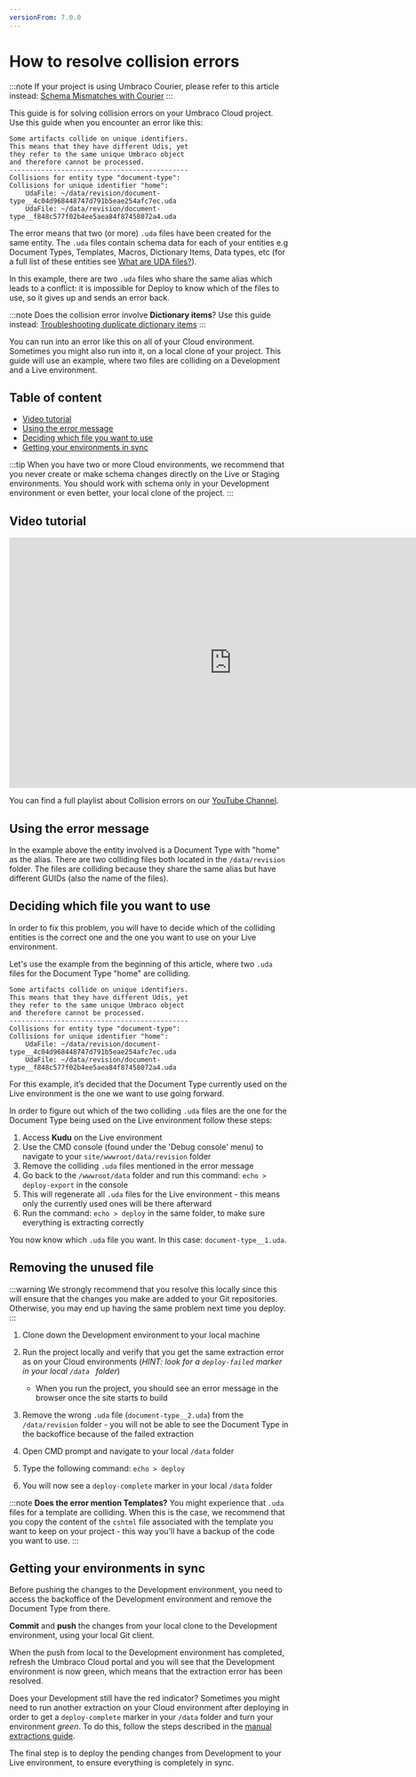 ```yaml
---
versionFrom: 7.0.0
---
```


# How to resolve collision errors

:::note
If your project is using Umbraco Courier, please refer to this article instead: [Schema Mismatches with Courier](../../Courier/Structure-Errors-Courier)
:::

This guide is for solving collision errors on your Umbraco Cloud project. Use this guide when you encounter an error like this:

    Some artifacts collide on unique identifiers.
    This means that they have different Udis, yet
    they refer to the same unique Umbraco object
    and therefore cannot be processed.
    ---------------------------------------------
    Collisions for entity type "document-type":
    Collisions for unique identifier "home":
        UdaFile: ~/data/revision/document-type__4c04d968448747d791b5eae254afc7ec.uda
        UdaFile: ~/data/revision/document-type__f848c577f02b4ee5aea84f87458072a4.uda

The error means that two (or more) `.uda` files have been created for the same entity. The `.uda` files contain schema data for each of your entities e.g Document Types, Templates, Macros, Dictionary Items, Data types, etc (for a full list of these entities see [What are UDA files?](../../../Set-Up/Power-Tools/generating-uda-files/#what-are-uda-files)).

In this example, there are two `.uda` files who share the same alias which leads to a conflict: it is impossible for Deploy to know which of the files to use, so it gives up and sends an error back.

:::note
Does the collision error involve **Dictionary items**?
Use this guide instead: [Troubleshooting duplicate dictionary items](../Duplicate-Dictionary-Items)
:::

You can run into an error like this on all of your Cloud environment. Sometimes you might also run into it, on a local clone of your project. This guide will use an example, where two files are colliding on a Development and a Live environment.

## Table of content

* [Video tutorial](#video-tutorial)
* [Using the error message](#using-the-error-message)
* [Deciding which file you want to use](#deciding-which-file-you-want-to-use)
* [Getting your environments in sync](#getting-your-environments-in-sync)

:::tip
When you have two or more Cloud environments, we recommend that you never create or make schema changes directly on the Live or Staging environments. You should work with schema only in your Development environment or even better, your local clone of the project.
:::

## Video tutorial

<iframe width="800" height="450" src="https://www.youtube.com/embed/S8tOVxKkqw8?rel=0" frameborder="0" allow="autoplay; encrypted-media" allowfullscreen></iframe>

You can find a full playlist about Collision errors on our [YouTube Channel](https://www.youtube.com/playlist?list=PLG_nqaT-rbpzgBQkZtRrdzIpeFbRNvO0E).

## Using the error message

In the example above the entity involved is a Document Type with "home" as the alias. There are two colliding files both located in the `/data/revision` folder. The files are colliding because they share the same alias but have different GUIDs (also the name of the files).

## Deciding which file you want to use

In order to fix this problem, you will have to decide which of the colliding entities is the correct one and the one you want to use on your Live environment.

Let's use the example from the beginning of this article, where two `.uda` files for the Document Type "home" are colliding.

    Some artifacts collide on unique identifiers.
    This means that they have different Udis, yet
    they refer to the same unique Umbraco object
    and therefore cannot be processed.
    ---------------------------------------------
    Collisions for entity type "document-type":
    Collisions for unique identifier "home":
        UdaFile: ~/data/revision/document-type__4c04d968448747d791b5eae254afc7ec.uda
        UdaFile: ~/data/revision/document-type__f848c577f02b4ee5aea84f87458072a4.uda

For this example, it’s decided that the Document Type currently used on the Live environment is the one we want to use going forward.

In order to figure out which of the two colliding `.uda` files are the one for the Document Type being used on the Live environment follow these steps:

1. Access **Kudu** on the Live environment
2. Use the CMD console (found under the 'Debug console' menu) to navigate to your `site/wwwroot/data/revision` folder
3. Remove the colliding `.uda` files mentioned in the error message
4. Go back to the `/wwwroot/data` folder and run this command: `echo > deploy-export` in the console
5. This will regenerate all `.uda` files for the Live environment - this means only the currently used ones will be there afterward
6. Run the command: `echo > deploy` in the same folder, to make sure everything is extracting correctly

You now know which `.uda` file you want. In this case: `document-type__1.uda`.

## Removing the unused file

:::warning
We strongly recommend that you resolve this locally since this will ensure that the changes you make are added to your Git repositories. Otherwise, you may end up having the same problem next time you deploy.
:::

1. Clone down the Development environment to your local machine
2. Run the project locally and verify that you get the same extraction error as on your Cloud environments (*HINT: look for a `deploy-failed` marker in your local `/data ` folder*)
    * When you run the project, you should see an error message in the browser once the site starts to build
3. Remove the wrong `.uda` file (`document-type__2.uda`) from the `/data/revision` folder - you will not be able to see the Document Type in the backoffice because of the failed extraction

4. Open CMD prompt and navigate to your local `/data` folder
5. Type the following command: `echo > deploy`
6. You will now see a `deploy-complete` marker in your local `/data` folder

:::note
**Does the error mention Templates?**
You might experience that `.uda` files for a template are colliding. When this is the case, we recommend that you copy the content of the `cshtml` file associated with the template you want to keep on your project - this way you'll have a backup of the code you want to use.
:::

## Getting your environments in sync

Before pushing the changes to the Development environment, you need to access the backoffice of the Development environment and remove the Document Type from there.

**Commit** and **push** the changes from your local clone to the Development environment, using your local Git client.

When the push from local to the Development environment has completed, refresh the Umbraco Cloud portal and you will see that the Development environment is now green, which means that the extraction error has been resolved.

Does your Development still have the red indicator?
Sometimes you might need to run another extraction on your Cloud environment after deploying in order to get a `deploy-complete` marker in your `/data` folder and turn your environment *green*. To do this, follow the steps described in the [manual extractions guide](../../../Set-Up/Power-Tools/Manual-extractions).

The final step is to deploy the pending changes from Development to your Live environment, to ensure everything is completely in sync.
